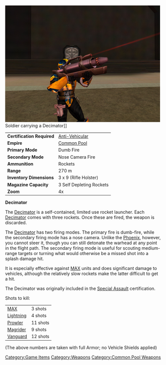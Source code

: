 ![](images/PSScreenShot0246.jpg "fig:PSScreenShot0246.jpg") Soldier carrying a
Decimator\]\]

|                            |                                             |
| -------------------------- | ------------------------------------------- |
| **Certification Required** | [Anti-Vehicular](Anti-Vehicular "wikilink") |
| **Empire**                 | [Common Pool](Common_Pool "wikilink")       |
| **Primary Mode**           | Dumb Fire                                   |
| **Secondary Mode**         | Nose Camera Fire                            |
| **Ammunition**             | Rockets                                     |
| **Range**                  | 270 m                                       |
| **Inventory Dimensions**   | 3 x 9 (Rifle Holster)                       |
| **Magazine Capacity**      | 3 Self Depleting Rockets                    |
| **Zoom**                   | 4x                                          |

**Decimator**

The [Decimator](Decimator "wikilink") is a self-contained, limited use
rocket launcher. Each [Decimator](Decimator "wikilink") comes with three
rockets. Once these are fired, the weapon is discarded.

The [Decimator](Decimator "wikilink") has two firing modes. The primary
fire is dumb-fire, while the secondary firing mode has a nose camera.
Unlike the [Phoenix](Phoenix "wikilink"), however, you cannot steer it,
though you can still detonate the warhead at any point in the flight
path. The secondary firing mode is useful for scouting medium-range
targets or turning what would otherwise be a missed shot into a splash
damage hit.

It is especially effective against
[MAX](Mechanized_Armored_Exo-Suit "wikilink") units and does significant
damage to vehicles, although the relatively slow rockets make the latter
difficult to get a hit.

The Decimator was originally included in the [Special
Assault](Special_Assault "wikilink") certification.

Shots to kill:

|                                   |          |
| --------------------------------- | -------- |
| [MAX](MAX "wikilink")             | 3 shots  |
| [Lightning](Lightning "wikilink") | 4 shots  |
| [Prowler](Prowler "wikilink")     | 11 shots |
| [Magrider](Magrider "wikilink")   | 9 shots  |
| [Vanguard](Vanguard "wikilink")   | 12 shots |

(The above numbers are taken with full Armor; no Vehicle Shields
applied)

[Category:Game Items](Category:Game_Items "wikilink")
[Category:Weapons](Category:Weapons "wikilink") [Category:Common Pool
Weapons](Category:Common_Pool_Weapons "wikilink")
